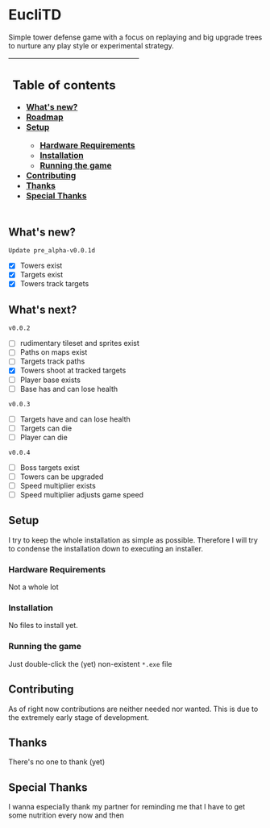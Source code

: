 # EucliTD
Simple tower defense game with a focus on replaying and big upgrade trees to nurture any play style or experimental strategy.

|<h2>Table of contents</h2><ul><li>[What's new?](#whats-new)</li><li>[Roadmap](#whats-next)</li><li>[Setup](#setup)</li><ul><li>[Hardware Requirements](#hardware-requirements)</li><li>[Installation](#installation)</li><li>[Running the game](#running-the-game)</li></ul><li>[Contributing](#contributing)</li><li>[Thanks](#thanks)</li><li>[Special Thanks](#special-thanks)</li></ul></ul>|
|:--|

## What's new?
`Update pre_alpha-v0.0.1d`
- [x] Towers exist 
- [x] Targets exist 
- [x] Towers track targets 

## What's next?
`v0.0.2`
 - [ ] rudimentary tileset and sprites exist
 - [ ] Paths on maps exist 
 - [ ] Targets track paths 
 - [x] Towers shoot at tracked targets 
 - [ ] Player base exists
 - [ ] Base has and can lose health 

`v0.0.3`
 - [ ] Targets have and can lose health 
 - [ ] Targets can die 
 - [ ] Player can die 

`v0.0.4`
 - [ ] Boss targets exist
 - [ ] Towers can be upgraded
 - [ ] Speed multiplier exists
 - [ ] Speed multiplier adjusts game speed

## Setup
I try to keep the whole installation as simple as possible. Therefore I will try to condense the installation down to executing an installer.

### Hardware Requirements
Not a whole lot

### Installation
No files to install yet. 

### Running the game
Just double-click the (yet) non-existent `*.exe` file

## Contributing
As of right now contributions are neither needed nor wanted. This is due to the extremely early stage of development.

## Thanks
There's no one to thank (yet)

## Special Thanks
I wanna especially thank my partner for reminding me that I have to get some nutrition every now and then

